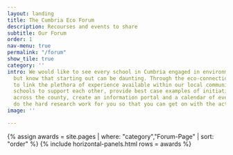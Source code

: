 ```yaml
---
layout: landing
title: The Cumbria Eco Forum
description: Recourses and events to share
subtitle: Our Forum
order: 1
nav-menu: true
permalink: "/forum"
show_tile: true
category: ''
intro: We would like to see every school in Cumbria engaged in environmental activities
  but know that starting out can be daunting. Through the eco-connections hub we want
  to link the plethora of experience available within our local community, connect
  schools to support each other, provide best case examples of initiatives happening
  across the county, create an information portal and a calendar of events. We will
  do the hard research work for you so that you can get on with the action.
image: ''

---
```

{% assign awards = site.pages | where: "category","Forum-Page" | sort: "order" %}
{% include horizontal-panels.html rows = awards %}